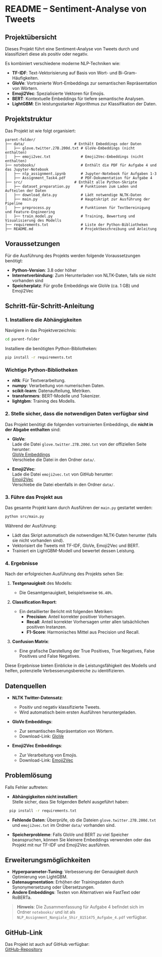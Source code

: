 # README – Sentiment-Analyse von Tweets

## Projektübersicht
Dieses Projekt führt eine Sentiment-Analyse von Tweets durch und klassifiziert diese als positiv oder negativ.

Es kombiniert verschiedene moderne NLP-Techniken wie:

- **TF-IDF**: Text-Vektorisierung auf Basis von Wort- und Bi-Gram-Häufigkeiten.
- **GloVe**: Vortrainierte Wort-Embeddings zur semantischen Repräsentation von Wörtern.
- **Emoji2Vec**: Spezialisierte Vektoren für Emojis.
- **BERT**: Kontextuelle Embeddings für tiefere semantische Analysen.
- **LightGBM**: Ein leistungsstarker Algorithmus zur Klassifikation der Daten.

## Projektstruktur
Das Projekt ist wie folgt organisiert:

```plaintext
parent-folder/
├── data/                       # Enthält Embeddings oder Daten
│   ├── glove.twitter.27B.200d.txt # GloVe-Embeddings (nicht enthalten)
│   ├── emoji2vec.txt              # Emoji2Vec-Embeddings (nicht enthalten)
├── notebooks/                     # Enthält die PDF für Aufgabe 4 und das Jupyter-Notebook
│   ├── nlp_assignment.ipynb       # Jupyter-Notebook für Aufgaben 1-3
│   ├── Assignment_Task4.pdf       # PDF-Dokumentation für Aufgabe 4
├── src/                        # Enthält alle Python-Skripte
│   ├── dataset_preparation.py     # Funktionen zum Laden und Aufteilen der Daten
│   ├── download_data.py           # Lädt notwendige NLTK-Daten
│   ├── main.py                    # Hauptskript zur Ausführung der Pipeline
│   ├── preprocess.py              # Funktionen für Textbereinigung und Feature-Engineering
│   ├── train_model.py             # Training, Bewertung und Visualisierung des Modells
├── requirements.txt               # Liste der Python-Bibliotheken
├── README.md                      # Projektbeschreibung und Anleitung
```
## Voraussetzungen
Für die Ausführung des Projekts werden folgende Voraussetzungen benötigt:

- **Python-Version**: 3.8 oder höher
- **Internetverbindung**: Zum Herunterladen von NLTK-Daten, falls sie nicht vorhanden sind
- **Speicherplatz**: Für große Embeddings wie GloVe (ca. 1 GB) und Emoji2Vec

## Schritt-für-Schritt-Anleitung

### 1. Installiere die Abhängigkeiten
Navigiere in das Projektverzeichnis:
```bash
cd parent-folder
```
Installiere die benötigten Python-Bibliotheken:

```bash
pip install -r requirements.txt
```

### Wichtige Python-Bibliotheken
- **nltk**: Für Textverarbeitung.
- **numpy**: Verarbeitung von numerischen Daten.
- **scikit-learn**: Datenaufteilung, Metriken.
- **transformers**: BERT-Modelle und Tokenizer.
- **lightgbm**: Training des Modells.

### 2. Stelle sicher, dass die notwendigen Daten verfügbar sind
Das Projekt benötigt die folgenden vortrainierten Embeddings, die **nicht in der Abgabe enthalten** sind:

- **GloVe**:  
  Lade die Datei `glove.twitter.27B.200d.txt` von der offiziellen Seite herunter:  
  [GloVe Embeddings](https://nlp.stanford.edu/projects/glove/)  
  Verschiebe die Datei in den Ordner `data/`.

- **Emoji2Vec**:  
  Lade die Datei `emoji2vec.txt` von GitHub herunter:  
  [Emoji2Vec](https://github.com/uclnlp/emoji2vec)  
  Verschiebe die Datei ebenfalls in den Ordner `data/`.

### 3. Führe das Projekt aus
Das gesamte Projekt kann durch Ausführen der `main.py` gestartet werden:
```bash
python src/main.py
```
Während der Ausführung:

- Lädt das Skript automatisch die notwendigen NLTK-Daten herunter (falls sie nicht vorhanden sind).
- Vektorisiert die Tweets mit TF-IDF, GloVe, Emoji2Vec und BERT.
- Trainiert ein LightGBM-Modell und bewertet dessen Leistung.

### 4. Ergebnisse
Nach der erfolgreichen Ausführung des Projekts sehen Sie:

1. **Testgenauigkeit** des Modells:  
   - Die Gesamtgenauigkeit, beispielsweise `96.40%`.

2. **Classification Report**:  
   - Ein detaillierter Bericht mit folgenden Metriken:  
     - **Precision**: Anteil korrekter positiver Vorhersagen.  
     - **Recall**: Anteil korrekter Vorhersagen unter allen tatsächlichen positiven Instanzen.  
     - **F1-Score**: Harmonisches Mittel aus Precision und Recall.

3. **Confusion Matrix**:  
   - Eine grafische Darstellung der True Positives, True Negatives, False Positives und False Negatives.  

Diese Ergebnisse bieten Einblicke in die Leistungsfähigkeit des Modells und helfen, potenzielle Verbesserungsbereiche zu identifizieren.

## Datenquellen

- **NLTK Twitter-Datensatz**:  
  - Positiv und negativ klassifizierte Tweets.  
  - Wird automatisch beim ersten Ausführen heruntergeladen.

- **GloVe Embeddings**:  
  - Zur semantischen Repräsentation von Wörtern.  
  - Download-Link: [GloVe](https://nlp.stanford.edu/projects/glove/)

- **Emoji2Vec Embeddings**:  
  - Zur Verarbeitung von Emojis.  
  - Download-Link: [Emoji2Vec](https://github.com/uclnlp/emoji2vec)

## Problemlösung

Falls Fehler auftreten:

- **Abhängigkeiten nicht installiert**:  
  Stelle sicher, dass Sie folgenden Befehl ausgeführt haben:  
```bash
  pip install -r requirements.txt
```

- **Fehlende Daten**:
Überprüfe, ob die Dateien `glove.twitter.27B.200d.txt` und `emoji2vec.txt` im Ordner `data/` vorhanden sind.

- **Speicherprobleme**:
Falls GloVe und BERT zu viel Speicher beanspruchen, können Sie kleinere Embeddings verwenden oder das Projekt mit nur TF-IDF und Emoji2Vec ausführen.

## Erweiterungsmöglichkeiten
- **Hyperparameter-Tuning**: Verbesserung der Genauigkeit durch Optimierung von LightGBM.
- **Datenaugmentation**: Erhöhen der Trainingsdaten durch Synonymersetzung oder Übersetzungen.
- **Andere Embeddings**: Testen von Alternativen wie FastText oder RoBERTa.

> **Hinweis**: Die Zusammenfassung für Aufgabe 4 befindet sich im Ordner `notebooks/` und ist als `NLP_Assignment_Nangiale_Shir_8151475_Aufgabe_4.pdf` verfügbar.

## GitHub-Link

Das Projekt ist auch auf GitHub verfügbar:  
[GitHub-Repository](https://github.com/nirooxx/NLP)







